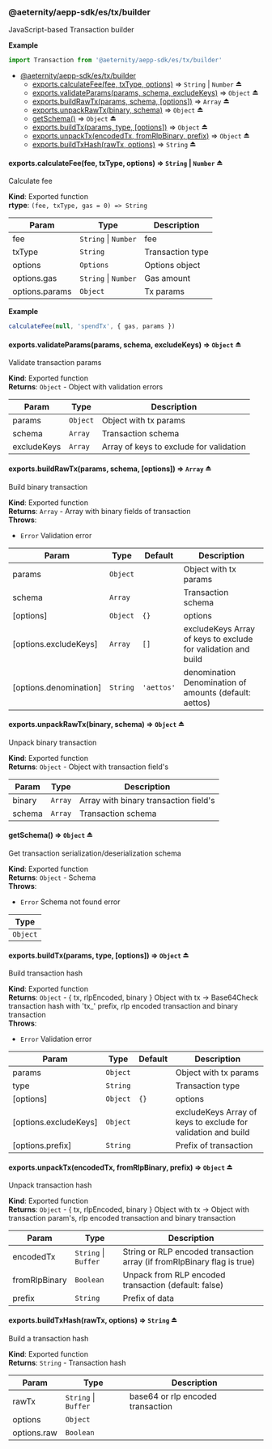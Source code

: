 <a id="module_@aeternity/aepp-sdk/es/tx/builder"></a>

### @aeternity/aepp-sdk/es/tx/builder
JavaScript-based Transaction builder

**Example**  
```js
import Transaction from '@aeternity/aepp-sdk/es/tx/builder'
```

* [@aeternity/aepp-sdk/es/tx/builder](#module_@aeternity/aepp-sdk/es/tx/builder)
    * [exports.calculateFee(fee, txType, options)](#exp_module_@aeternity/aepp-sdk/es/tx/builder--exports.calculateFee) ⇒ `String` \| `Number` ⏏
    * [exports.validateParams(params, schema, excludeKeys)](#exp_module_@aeternity/aepp-sdk/es/tx/builder--exports.validateParams) ⇒ `Object` ⏏
    * [exports.buildRawTx(params, schema, [options])](#exp_module_@aeternity/aepp-sdk/es/tx/builder--exports.buildRawTx) ⇒ `Array` ⏏
    * [exports.unpackRawTx(binary, schema)](#exp_module_@aeternity/aepp-sdk/es/tx/builder--exports.unpackRawTx) ⇒ `Object` ⏏
    * [getSchema()](#exp_module_@aeternity/aepp-sdk/es/tx/builder--getSchema) ⇒ `Object` ⏏
    * [exports.buildTx(params, type, [options])](#exp_module_@aeternity/aepp-sdk/es/tx/builder--exports.buildTx) ⇒ `Object` ⏏
    * [exports.unpackTx(encodedTx, fromRlpBinary, prefix)](#exp_module_@aeternity/aepp-sdk/es/tx/builder--exports.unpackTx) ⇒ `Object` ⏏
    * [exports.buildTxHash(rawTx, options)](#exp_module_@aeternity/aepp-sdk/es/tx/builder--exports.buildTxHash) ⇒ `String` ⏏

<a id="exp_module_@aeternity/aepp-sdk/es/tx/builder--exports.calculateFee"></a>

#### exports.calculateFee(fee, txType, options) ⇒ `String` \| `Number` ⏏
Calculate fee

**Kind**: Exported function  
**rtype**: `(fee, txType, gas = 0) => String`

| Param | Type | Description |
| --- | --- | --- |
| fee | `String` \| `Number` | fee |
| txType | `String` | Transaction type |
| options | `Options` | Options object |
| options.gas | `String` \| `Number` | Gas amount |
| options.params | `Object` | Tx params |

**Example**  
```js
calculateFee(null, 'spendTx', { gas, params })
```
<a id="exp_module_@aeternity/aepp-sdk/es/tx/builder--exports.validateParams"></a>

#### exports.validateParams(params, schema, excludeKeys) ⇒ `Object` ⏏
Validate transaction params

**Kind**: Exported function  
**Returns**: `Object` - Object with validation errors  

| Param | Type | Description |
| --- | --- | --- |
| params | `Object` | Object with tx params |
| schema | `Array` | Transaction schema |
| excludeKeys | `Array` | Array of keys to exclude for validation |

<a id="exp_module_@aeternity/aepp-sdk/es/tx/builder--exports.buildRawTx"></a>

#### exports.buildRawTx(params, schema, [options]) ⇒ `Array` ⏏
Build binary transaction

**Kind**: Exported function  
**Returns**: `Array` - Array with binary fields of transaction  
**Throws**:

- `Error` Validation error


| Param | Type | Default | Description |
| --- | --- | --- | --- |
| params | `Object` |  | Object with tx params |
| schema | `Array` |  | Transaction schema |
| [options] | `Object` | <code>{}</code> | options |
| [options.excludeKeys] | `Array` | <code>[]</code> | excludeKeys Array of keys to exclude for validation and build |
| [options.denomination] | `String` | <code>&#x27;aettos&#x27;</code> | denomination Denomination of amounts (default: aettos) |

<a id="exp_module_@aeternity/aepp-sdk/es/tx/builder--exports.unpackRawTx"></a>

#### exports.unpackRawTx(binary, schema) ⇒ `Object` ⏏
Unpack binary transaction

**Kind**: Exported function  
**Returns**: `Object` - Object with transaction field's  

| Param | Type | Description |
| --- | --- | --- |
| binary | `Array` | Array with binary transaction field's |
| schema | `Array` | Transaction schema |

<a id="exp_module_@aeternity/aepp-sdk/es/tx/builder--getSchema"></a>

#### getSchema() ⇒ `Object` ⏏
Get transaction serialization/deserialization schema

**Kind**: Exported function  
**Returns**: `Object` - Schema  
**Throws**:

- `Error` Schema not found error


| Type |
| --- |
| `Object` | 

<a id="exp_module_@aeternity/aepp-sdk/es/tx/builder--exports.buildTx"></a>

#### exports.buildTx(params, type, [options]) ⇒ `Object` ⏏
Build transaction hash

**Kind**: Exported function  
**Returns**: `Object` - { tx, rlpEncoded, binary } Object with tx -> Base64Check transaction hash with 'tx_' prefix, rlp encoded transaction and binary transaction  
**Throws**:

- `Error` Validation error


| Param | Type | Default | Description |
| --- | --- | --- | --- |
| params | `Object` |  | Object with tx params |
| type | `String` |  | Transaction type |
| [options] | `Object` | <code>{}</code> | options |
| [options.excludeKeys] | `Object` |  | excludeKeys Array of keys to exclude for validation and build |
| [options.prefix] | `String` |  | Prefix of transaction |

<a id="exp_module_@aeternity/aepp-sdk/es/tx/builder--exports.unpackTx"></a>

#### exports.unpackTx(encodedTx, fromRlpBinary, prefix) ⇒ `Object` ⏏
Unpack transaction hash

**Kind**: Exported function  
**Returns**: `Object` - { tx, rlpEncoded, binary } Object with tx -> Object with transaction param's, rlp encoded transaction and binary transaction  

| Param | Type | Description |
| --- | --- | --- |
| encodedTx | `String` \| `Buffer` | String or RLP encoded transaction array (if fromRlpBinary flag is true) |
| fromRlpBinary | `Boolean` | Unpack from RLP encoded transaction (default: false) |
| prefix | `String` | Prefix of data |

<a id="exp_module_@aeternity/aepp-sdk/es/tx/builder--exports.buildTxHash"></a>

#### exports.buildTxHash(rawTx, options) ⇒ `String` ⏏
Build a transaction hash

**Kind**: Exported function  
**Returns**: `String` - Transaction hash  

| Param | Type | Description |
| --- | --- | --- |
| rawTx | `String` \| `Buffer` | base64 or rlp encoded transaction |
| options | `Object` |  |
| options.raw | `Boolean` |  |


